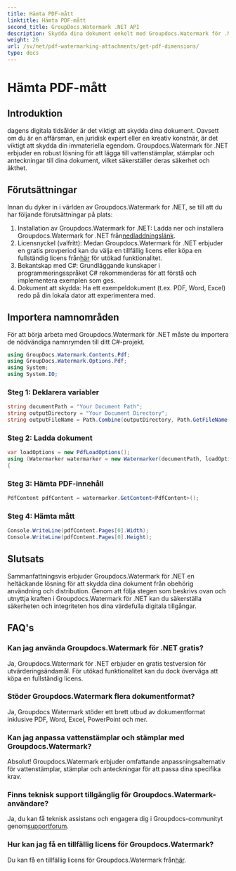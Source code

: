 ```yaml
---
title: Hämta PDF-mått
linktitle: Hämta PDF-mått
second_title: GroupDocs.Watermark .NET API
description: Skydda dina dokument enkelt med Groupdocs.Watermark för .NET. Lägg till vattenstämplar, stämplar och anteckningar utan ansträngning.
weight: 26
url: /sv/net/pdf-watermarking-attachments/get-pdf-dimensions/
type: docs
---
```

# Hämta PDF-mått

## Introduktion
dagens digitala tidsålder är det viktigt att skydda dina dokument. Oavsett om du är en affärsman, en juridisk expert eller en kreativ konstnär, är det viktigt att skydda din immateriella egendom. Groupdocs.Watermark för .NET erbjuder en robust lösning för att lägga till vattenstämplar, stämplar och anteckningar till dina dokument, vilket säkerställer deras säkerhet och äkthet.
## Förutsättningar
Innan du dyker in i världen av Groupdocs.Watermark for .NET, se till att du har följande förutsättningar på plats:
1.  Installation av Groupdocs.Watermark for .NET: Ladda ner och installera Groupdocs.Watermark for .NET från[nedladdningslänk](https://releases.groupdocs.com/Watermark/net/).
2.  Licensnyckel (valfritt): Medan Groupdocs.Watermark för .NET erbjuder en gratis provperiod kan du välja en tillfällig licens eller köpa en fullständig licens från[här](https://purchase.groupdocs.com/buy) för utökad funktionalitet.
3. Bekantskap med C#: Grundläggande kunskaper i programmeringsspråket C# rekommenderas för att förstå och implementera exemplen som ges.
4. Dokument att skydda: Ha ett exempeldokument (t.ex. PDF, Word, Excel) redo på din lokala dator att experimentera med.

## Importera namnområden
För att börja arbeta med Groupdocs.Watermark för .NET måste du importera de nödvändiga namnrymden till ditt C#-projekt.
```csharp
using GroupDocs.Watermark.Contents.Pdf;
using GroupDocs.Watermark.Options.Pdf;
using System;
using System.IO;
```
### Steg 1: Deklarera variabler
```csharp
string documentPath = "Your Document Path";
string outputDirectory = "Your Document Directory";
string outputFileName = Path.Combine(outputDirectory, Path.GetFileName(documentPath));
```
### Steg 2: Ladda dokument
```csharp
var loadOptions = new PdfLoadOptions();
using (Watermarker watermarker = new Watermarker(documentPath, loadOptions))
{
```
### Steg 3: Hämta PDF-innehåll
```csharp
PdfContent pdfContent = watermarker.GetContent<PdfContent>();
```
### Steg 4: Hämta mått
```csharp
Console.WriteLine(pdfContent.Pages[0].Width);
Console.WriteLine(pdfContent.Pages[0].Height);
```

## Slutsats
Sammanfattningsvis erbjuder Groupdocs.Watermark för .NET en heltäckande lösning för att skydda dina dokument från obehörig användning och distribution. Genom att följa stegen som beskrivs ovan och utnyttja kraften i Groupdocs.Watermark för .NET kan du säkerställa säkerheten och integriteten hos dina värdefulla digitala tillgångar.
## FAQ's
### Kan jag använda Groupdocs.Watermark för .NET gratis?
Ja, Groupdocs.Watermark för .NET erbjuder en gratis testversion för utvärderingsändamål. För utökad funktionalitet kan du dock överväga att köpa en fullständig licens.
### Stöder Groupdocs.Watermark flera dokumentformat?
Ja, Groupdocs Watermark stöder ett brett utbud av dokumentformat inklusive PDF, Word, Excel, PowerPoint och mer.
### Kan jag anpassa vattenstämplar och stämplar med Groupdocs.Watermark?
Absolut! Groupdocs.Watermark erbjuder omfattande anpassningsalternativ för vattenstämplar, stämplar och anteckningar för att passa dina specifika krav.
### Finns teknisk support tillgänglig för Groupdocs.Watermark-användare?
 Ja, du kan få teknisk assistans och engagera dig i Groupdocs-communityt genom[supportforum](https://forum.groupdocs.com/c/watermark/19).
### Hur kan jag få en tillfällig licens för Groupdocs.Watermark?
 Du kan få en tillfällig licens för Groupdocs.Watermark från[här](https://purchase.groupdocs.com/temporary-license/).
